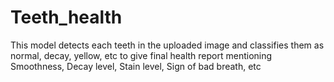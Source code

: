 # Teeth_health
This model detects each teeth in the uploaded image and classifies them as normal, decay, yellow, etc to give final health report mentioning Smoothness, Decay level, Stain level, Sign of bad breath, etc
